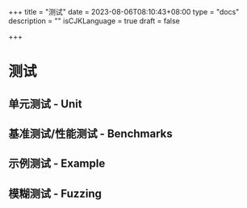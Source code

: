 +++
title = "测试"
date = 2023-08-06T08:10:43+08:00
type = "docs"
description = ""
isCJKLanguage = true
draft = false

+++



# 测试

## 单元测试 - Unit



## 基准测试/性能测试  - Benchmarks



## 示例测试 - Example



## 模糊测试 - Fuzzing